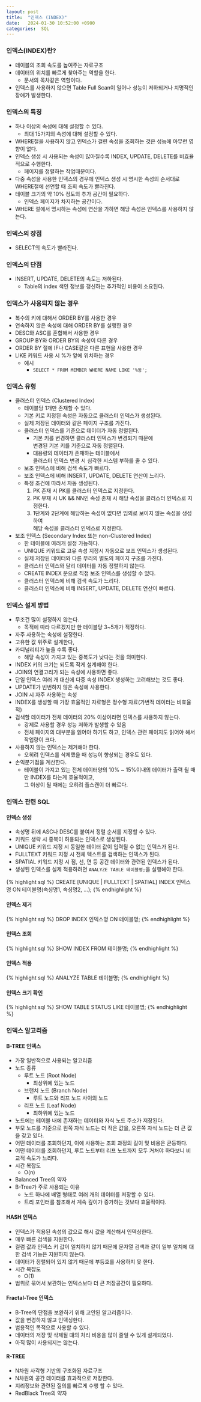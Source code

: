 ```yaml
---
layout: post
title:  "인덱스 (INDEX)"
date:   2024-01-30 10:52:00 +0900
categories:  SQL
---
```


### 인덱스(INDEX)란?

- 테이블의 조회 속도를 높여주는 자료구조
- 데이터의 위치를 빠르게 찾아주는 역할을 한다.
    - 문서의 목차같은 역할이다.
- 인덱스를 사용하지 않으면 Table Full Scan이 일어나 성능이 저하되거나 치명적인 장애가 발생한다.

### 인덱스의 특징

- 하나 이상의 속성에 대해 설정할 수 있다.
    - 최대 15가지의 속성에 대해 설정할 수 있다.
- WHERE절을 사용하지 않고 인덱스가 걸린 속성을 조회하는 것은 성능에 아무런 영향이 없다.
- 인덱스 생성 시 사용되는 속성이 많아질수록 INDEX, UPDATE, DELETE를 비효율적으로 수행한다.
    - 페이지를 정렬하는 작업때문이다.
- 다중 속성을 사용한 인덱스의 경우에 인덱스 생성 시 명시한 속성의 순서대로  
WHERE절에 선언할 때 조회 속도가 빨라진다.
- 테이블 크기의 약 10% 정도의 추가 공간이 필요하다.
    - 인덱스 페이지가 차지하는 공간이다.
- WHERE 절에서 명시하는 속성에 연산을 가하면 해당 속성은 인덱스를 사용하지 않는다.

### 인덱스의 장점

- SELECT의 속도가 빨라진다.

### 인덱스의 단점
- INSERT, UPDATE, DELETE의 속도는 저하된다.
    - Table의 index 색인 정보를 갱신하는 추가적인 비용이 소요된다.

### 인덱스가 사용되지 않는 경우

- 복수의 키에 대해서 ORDER BY를 사용한 경우
- 연속하지 않은 속성에 대해 ORDER BY를 실행한 경우
- DESC와 ASC를 혼합해서 사용한 경우
- GROUP BY와 ORDER BY의 속성이 다른 경우
- ORDER BY 절에 IF나 CASE같은 다른 표현을 사용한 경우
- LIKE 키워드 사용 시 %가 앞에 위치하는 경우
    - 예시
        - `SELECT * FROM MEMBER WHERE NAME LIKE '%동';`

### 인덱스 유형

- 클러스터 인덱스 (Clustered Index)
    - 테이블당 1개만 존재할 수 있다.
    - 기본 키로 지정된 속성은 자동으로 클러스터 인덱스가 생성된다.
    - 실제 저장된 데이터와 같은 페이지 구조를 가진다.
    - 클러스터 인덱스를 기준으로 데이터가 자동 정렬된다.
        - 기본 키를 변경하면 클러스터 인덱스가 변경되기 때문에  
        변경된 기본 키를 기준으로 자동 정렬된다.
        - 대용량의 데이터가 존재하는 테이블에서  
        클러스터 인덱스 변경 시 심각한 시스템 부하를 줄 수 있다.
    - 보조 인덱스에 비해 검색 속도가 빠르다.
    - 보조 인덱스에 비해 INSERT, UPDATE, DELETE 연산이 느리다.
    - 특정 조건에 따라서 자동 생성된다.
        1. PK 존재 시 PK를 클러스터 인덱스로 지정한다.
        2. PK 부재 시 UK && NN인 속성 존재 시 해당 속성을 클러스터 인덱스로 지정한다.
        3. 1단계와 2단계에 해당하는 속성이 없다면 임의로 보이지 않는 속성을 생성하여  
        해당 속성을 클러스터 인덱스로 지정한다.
- 보조 인덱스 (Secondary Index 또는 non-Clustered Index)
    - 한 테이블에 여러개 설정 가능하다.
    - UNIQUE 키워드로 고유 속성 지정시 자동으로 보조 인덱스가 생성된다.
    - 실제 저장된 데이터와 다른 무리의 별도의 페이지 구조를 가진다.
    - 클러스터 인덱스와 달리 데이터를 자동 정렬하지 않는다.
    - CREATE INDEX 문으로 직접 보조 인덱스를 생성할 수 있다.
    - 클러스터 인덱스에 비해 검색 속도가 느리다.
    - 클러스터 인덱스에 비해 INSERT, UPDATE, DELETE 연산이 빠르다.

### 인덱스 설계 방법

- 무조건 많이 설정하지 않는다.
    - 목적에 따라 다르겠지만 한 테이블당 3~5개가 적정하다.
- 자주 사용하는 속성에 설정한다.
- 고유한 값 위주로 설계한다,
- 카디널리티가 높을 수록 좋다.
    - 해당 속성이 가지고 있는 중복도가 낮다는 것을 의미한다.
- INDEX 키의 크기는 되도록 작게 설계해야 한다.
- JOIN의 연결고리가 되는 속성에 사용하면 좋다.
- 단일 인덱스 여러 개 대신에 다중 속성 INDEX 생성하는 고려해보는 것도 좋다.
- UPDATE가 빈번하지 않은 속성에 사용한다.
- JOIN 시 자주 사용하는 속성
- INDEX를 생성할 때 가장 효율적인 자료형은 정수형 자료(가변적 데이터는 비효율적)
- 검색할 데이터가 전체 데이터의 20% 이상이라면 인덱스를 사용하지 않는다.
    - 강제로 사용할 경우 성능 저하가 발생할 수 있음
    - 전체 페이지의 대부분을 읽어야 하기도 하고, 인덱스 관련 페이지도 읽어야 해서 작업량이 크다.
- 사용하지 않는 인덱스는 제거해야 한다.
    - 오히려 인덱스를 삭제했을 때 성능이 향상되는 경우도 있다.
- 손익분기점을 계산한다.
    - 테이블이 가지고 있는 전체 데이터양의 10% ~ 15%이내의 데이터가 출력 될 때만 INDEX를 타는게 효율적이고,  
    그 이상이 될 때에는 오히려 풀스캔이 더 빠르다.

### 인덱스 관련 SQL

#### 인덱스 생성

- 속성명 뒤에 ASC나 DESC를 붙여서 정렬 순서를 지정할 수 있다.
- 키워드 생략 시 중복이 허용되는 인덱스로 생성된다.
- UNIQUE 키워드 지정 시 동일한 데이터 값이 입력될 수 없는 인덱스가 된다.
- FULLTEXT 키워드 지정 시 전체 텍스트를 검색하는 인덱스가 된다.
- SPATIAL 키워드 지정 시 점, 선, 면 등 공간 데이터와 관련된 인덱스가 된다.
- 생성된 인덱스를 실제 적용하려면 `ANALYZE TABLE 테이블명;`을 실행해야 한다.

{% highlight sql %}
CREATE [UNIQUE | FULLTEXT | SPATIAL] INDEX 인덱스명 ON 테이블명(속셩명1, 속셩명2, ...);
{% endhighlight %}

#### 인덱스 제거

{% highlight sql %}
DROP INDEX 인덱스명 ON 테이블명;
{% endhighlight %}

#### 인덱스 조회

{% highlight sql %}
SHOW INDEX FROM 테이블명;
{% endhighlight %}

#### 인덱스 적용

{% highlight sql %}
ANALYZE TABLE 테이블명;
{% endhighlight %}

#### 인덱스 크기 확인

{% highlight sql %}
SHOW TABLE STATUS LIKE 테이블명;
{% endhighlight %}

### 인덱스 알고리즘

#### B-TREE 인덱스

- 가장 일반적으로 사용되는 알고리즘
- 노드 종류
    - 루트 노드 (Root Node)
        - 최상위에 있는 노드
    - 브랜치 노드 (Branch Node)
        - 루트 노드와 리프 노드 사이의 노드
    - 리프 노드 (Leaf Node)
        - 최하위에 있는 노드
- 노드에는 테이블 내에 존재하는 데이터와 자식 노드 주소가 저장된다.
- 부모 노드를 기준으로 왼쪽 자식 노드는 더 작은 값을, 오른쪽 자식 노드는 더 큰 값을 갖고 있다.
- 어떤 데이터를 조회하던지, 이에 사용하는 조회 과정의 길이 및 비용은 균등하다.
- 어떤 데이터를 조회하던지, 루트 노드부터 리프 노드까지 모두 거처야 하다보니 비교적 속도가 느리다.
- 시간 복잡도
    - O(n)
- Balanced Tree의 약자
- B-Tree가 주로 사용되는 이유
    - 노드 하나에 배열 형태로 여러 개의 데이터를 저장할 수 있다.
    - 트리 포인터를 참조해서 계속 깊이가 증가하는 것보다 효율적이다.

#### HASH 인덱스

- 인덱스가 적용된 속성의 값으로 해시 값을 계산해서 인덱싱한다.
- 매우 빠른 검색을 지원한다.
- 컬럼 값과 인덱스 키 값이 일치하지 않기 때문에 문자열 검색과 같이 일부 일치에 대한 검색 기능은 지원하지 않는다.
- 데이터가 정렬되어 있지 않기 때문에 부등호를 사용하지 못 한다.
- 시간 복잡도
    - O(1)
- 범위로 묶어서 보관하는 인덱스보다 더 큰 저장공간이 필요하다.

#### Fractal-Tree 인덱스

- B-Tree의 단점을 보완하기 위해 고안된 알고리즘이다.
- 값을 변경하지 않고 인덱싱한다.
- 범용적인 목적으로 사용할 수 있다.
- 데이터의 저장 및 삭제될 떄의 처리 비용을 많이 줄일 수 있게 설계되었다.
- 아직 많이 사용되지는 않는다.

#### R-TREE

- N차원 사각형 기반의 구조화된 자료구조
- N차원의 공간 데이터를 효과적으로 저장한다.
- 지리정보와 관련된 질의를 빠르게 수행 할 수 있다.
- RedBlack Tree의 약자